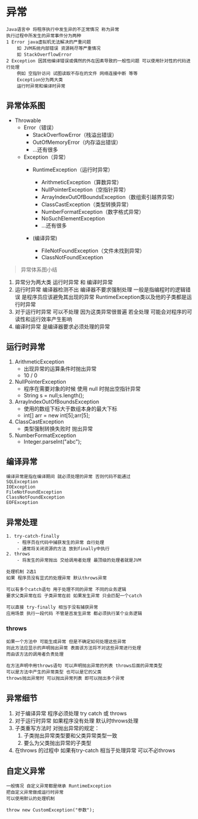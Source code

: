 # 异常
    Java语言中 将程序执行中发生异的不正常情况 称为异常
    执行过程中所发生的异常事件分为两种
    1 Error java虚拟机无法解决的严重问题 
        如 JVM系统内部错误 资源耗尽等严重情况
        如 StackOverflowError
    2 Exception 因其他编译错误或偶然的外在因素导致的一般性问题 可以使用针对性的代码进行处理
        例如 空指针访问 试图读取不存在的文件 网络连接中断 等等
        Exception分为两大类
        运行时异常和编译时异常
    
## 异常体系图
- Throwable
  - Error（错误）
    - StackOverflowError（栈溢出错误）
    - OutOfMemoryError（内存溢出错误）
    - ...还有很多
  - Exception（异常）
    - RuntimeException（运行时异常）
      - ArithmeticException（算数异常）
      - NullPointerException（空指针异常）
      - ArrayIndexOutOfBoundsException（数组索引越界异常）
      - ClassCastException（类型转换异常）
      - NumberFormatException（数字格式异常）
      - NoSuchElementException
      - ...还有很多

    - (编译异常)
      - FileNotFoundException（文件未找到异常）
      - ClassNotFoundException


> 异常体系图小结
1. 异常分为两大类 运行时异常 和 编译时异常
2. 运行时异常 编译器检测不出 编译器不要求强制处理 一般是指编程时的逻辑错误 是程序员应该避免其出现的异常 RuntimeException类以及他的子类都是运行时异常
3. 对于运行时异常 可以不处理 因为这类异常很普遍 若全处理 可能会对程序的可读性和运行效率产生影响
4. 编译时异常 是编译器要求必须处理的异常

## 运行时异常
1. ArithmeticException
   - 出现异常的运算条件时抛出异常
   - 10 / 0
2. NullPointerException
    - 程序在需要对象的时候 使用 null 时抛出空指针异常
    - String s = null;s.length();
3. ArrayIndexOutOfBoundsException
   - 使用的数组下标大于数组本身的最大下标
   - int[] arr = new int[5];arr[5];
4. ClassCastException
   - 类型强制转换失败时 抛出异常
5. NumberFormatException
   - Integer.parseInt("abc");

## 编译异常

	编译异常是指在编译期间 就必须处理的异常 否则代码不能通过
	SQLException
	IOException
	FileNotFoundException
	ClassNotFoundException
	EOFException

## 异常处理

	1. try-catch-finally
      	- 程序员在代码中捕获发生的异常 自行处理
      	- 通常将关闭资源的方法 放到finally中执行
	2. throws
      	- 将发生的异常抛出 交给调用者处理 最顶级的处理者就是JVM
	
	处理机制 2选1
	如果 程序员没有显式的处理异常 默认throws异常

	可以有多个catch语句 用于处理不同的异常 不同的业务逻辑
	要求父类异常在后 子类异常在前 如果发生异常 只会匹配一个catch

	可以直接 try-finally 相当于没有捕获异常
	应用场景 执行一段代码 不管是否发生异常 都必须执行某个业务逻辑

### throws

   	如果一个方法中 可能生成异常 但是不确定如何处理这些异常 
	则此方法应显示的声明抛出异常 表面该方法将不对这些异常进行处理
	而由该方法的调用者负责处理

	在方法声明中用throws语句 可以声明抛出异常的列表 throws后面的异常类型
	可以是方法中产生的异常类型 也可以是它的父类
	throws抛出异常时 可以抛出异常列表 即可以抛出多个异常

## 异常细节
1. 对于编译异常 程序必须处理 try catch 或 throws
2. 对于运行时异常 如果程序没有处理 默认时throws处理
3. 子类重写方法时 对抛出异常的规定：
   1. 子类抛出异常类型要和父类异常类型一致
   2. 要么为父类抛出异常的子类型
4. 在throws 的过程中 如果有try-catch 相当于处理异常 可以不必throws

## 自定义异常
	一般情况 自定义异常都是继承 RuntimeException
	把自定义异常做成运行时异常
	可以使用默认的处理机制

	throw new CustomException("参数");